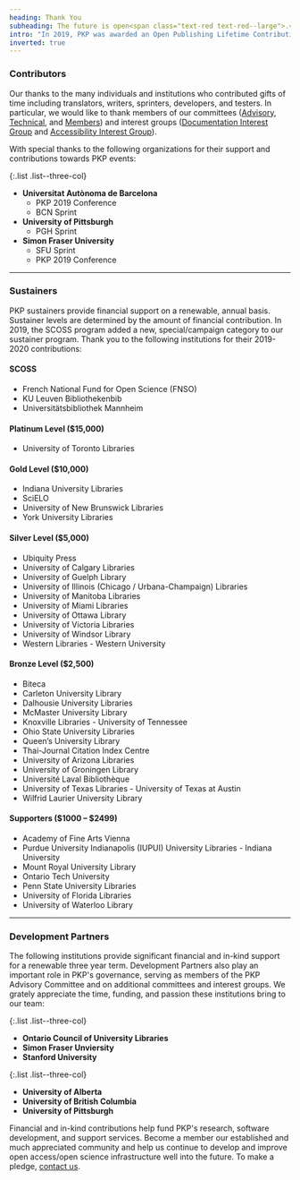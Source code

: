 ```yaml
---
heading: Thank You
subheading: The future is open<span class="text-red text-red--large">.</span>
intro: "In 2019, PKP was awarded an Open Publishing Lifetime Contribution Award, part of the [2019 Open Publishing Awards](https://openpublishingawards.org/). None of our work - past, present, and future - would be possible without the ongoing commitment and support of our community. For those who contributed in 2019-2020, we thank you."
inverted: true
---
```


### Contributors

Our thanks to the many individuals and institutions who contributed gifts of time including translators, writers, sprinters, developers, and testers. In particular, we would like to thank members of our committees ([Advisory](https://pkp.sfu.ca/about/organization/advisory-committee/), [Technical](https://pkp.sfu.ca/about/organization/technical-committee/), and [Members](https://pkp.sfu.ca/about/organization/members-committee/)) and interest groups ([Documentation Interest Group](https://pkp.sfu.ca/documentation-interest-group/) and [Accessibility Interest Group](https://pkp.sfu.ca/accessibility-interest-group/)).

With special thanks to the following organizations for their support and contributions towards PKP events:

{:.list .list--three-col}
- **Universitat Autònoma de Barcelona**
  - PKP 2019 Conference
  - BCN Sprint
- **University of Pittsburgh**
  - PGH Sprint
- **Simon Fraser University**
  - SFU Sprint
  - PKP 2019 Conference

---

### Sustainers
PKP sustainers provide financial support on a renewable, annual basis. Sustainer levels are determined by the amount of financial contribution.  In 2019, the SCOSS program added a new, special/campaign category to our sustainer program. Thank you to the following institutions for their 2019-2020 contributions:

#### SCOSS

- French National Fund for Open Science (FNSO)
- KU Leuven Bibliothekenbib
- Universitätsbibliothek Mannheim

#### Platinum Level ($15,000)

- University of Toronto Libraries

#### Gold Level ($10,000)

- Indiana University Libraries
- SciELO
- University of New Brunswick Libraries
- York University Libraries

#### Silver Level ($5,000)

- Ubiquity Press
- University of Calgary Libraries
- University of Guelph Library
- University of Illinois (Chicago / Urbana-Champaign) Libraries
- University of Manitoba Libraries
- University of Miami Libraries
- University of Ottawa Library
- University of Victoria Libraries
- University of Windsor Library
- Western Libraries - Western University

#### Bronze Level ($2,500)

- Biteca
- Carleton University Library
- Dalhousie University Libraries
- McMaster University Library
- Knoxville Libraries - University of Tennessee
- Ohio State University Libraries
- Queen’s University Library
- Thai-Journal Citation Index Centre
- University of Arizona Libraries
- University of Groningen Library
- Université Laval Bibliothèque
- University of Texas Libraries - University of Texas at Austin
- Wilfrid Laurier University Library

#### Supporters ($1000 – $2499)

- Academy of Fine Arts Vienna
- Purdue University Indianapolis (IUPUI) University Libraries - Indiana University
- Mount Royal University Library
- Ontario Tech University
- Penn State University Libraries
- University of Florida Libraries
- University of Waterloo Library

---

### Development Partners

The following institutions provide significant financial and in-kind support for a renewable three year term. Development Partners also play an important role in PKP's governance, serving as members of the PKP Advisory Committee and on additional committees and interest groups. We grately appreciate the time, funding, and passion these institutions bring to our team:

{:.list .list--three-col}
- **Ontario Council of University Libraries**
- **Simon Fraser Unviersity**
- **Stanford University**

{:.list .list--three-col}
- **University of Alberta**
- **University of British Columbia**
- **University of Pittsburgh**

Financial and in-kind contributions help fund PKP's research, software development, and support services. Become a member our established and much appreciated community and help us continue to develop and improve open access/open science infrastructure well into the future.  To make a pledge, [contact us](https://pkp.sfu.ca/contact-us/).
